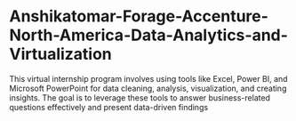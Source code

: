 # Anshikatomar-Forage-Accenture-North-America-Data-Analytics-and-Virtualization
This virtual internship program involves using tools like Excel, Power BI, and Microsoft PowerPoint for data cleaning, analysis, visualization, and creating insights. The goal is to leverage these tools to answer business-related questions effectively and present data-driven findings
